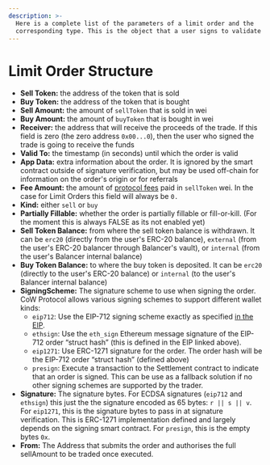 ```yaml
---
description: >-
  Here is a complete list of the parameters of a limit order and the
  corresponding type. This is the object that a user signs to validate its order
---
```


# Limit Order Structure

* **Sell Token:** the address of the token that is sold
* **Buy Token:** the address of the token that is bought
* **Sell Amount:** the amount of `sellToken` that is sold in wei
* **Buy Amount:** the amount of `buyToken` that is bought in wei
* **Receiver:** the address that will receive the proceeds of the trade. If this field is zero (the zero address `0x00...0`), then the user who signed the trade is going to receive the funds
* **Valid To:** the timestamp (in seconds) until which the order is valid
* **App Data:** extra information about the order. It is ignored by the smart contract outside of signature verification, but may be used off-chain for information on the order's origin or for referrals
* **Fee Amount:** the amount of [protocol fees](../../overview/definitions) paid in `sellToken` wei. In the case for Limit Orders this field will always be `0.`
* **Kind:** either `sell` or `buy`
* **Partially Fillable:** whether the order is partially fillable or fill-or-kill. (For the moment this is always FALSE as its not enabled yet)
* **Sell Token Balance:** from where the sell token balance is withdrawn. It can be `erc20` (directly from the user's ERC-20 balance), `external` (from the user's ERC-20 balancer through Balancer's vault), or `internal` (from the user's Balancer internal balance)
* **Buy Token Balance:** to where the buy token is deposited. It can be `erc20` (directly to the user's ERC-20 balance) or `internal` (to the user's Balancer internal balance)
* **SigningScheme:** The signature scheme to use when signing the order. CoW Protocol allows various signing schemes to support different wallet kinds:
  * `eip712`: Use the EIP-712 signing scheme exactly as specified [in the EIP](https://eips.ethereum.org/EIPS/eip-712).
  * `ethsign`: Use the `eth_sign` Ethereum message signature of the EIP-712 order “struct hash” (this is defined in the EIP linked above).
  * `eip1271`: Use ERC-1271 signature for the order. The order hash will be the EIP-712 order “struct hash” (defined above)
  * `presign`: Execute a transaction to the Settlement contract to indicate that an order is signed. This can be use as a fallback solution if no other signing schemes are supported by the trader.
* **Signature:** The signature bytes. For ECDSA signatures (`eip712` and `ethsign`) this just the the signature encoded as 65 bytes: `r || s || v`. For `eip1271`, this is the signature bytes to pass in at signature verification. This is ERC-1271 implementation defined and largely depends on the signing smart contract. For `presign`, this is the empty bytes `0x`.
* **From:** The Address that submits the order and authorises the full sellAmount to be traded once executed.
